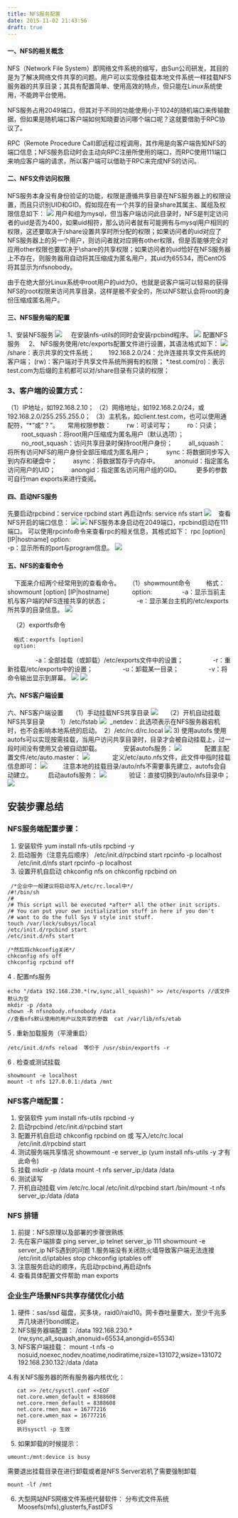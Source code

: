 ```yaml
---
title: NFS服务配置
date: 2015-11-02 21:43:56
draft: true
---
```

#### 一、NFS的相关概念
  NFS（Network File System）即网络文件系统的缩写，由Sun公司研发，其目的是为了解决网络文件共享的问题。用户可以实现像挂载本地文件系统一样挂载NFS服务器的共享目录；其具有配置简单、使用高效的特点，但只能在Linux系统使用，不能跨平台使用。

  NFS服务占用2049端口，但其对于不同的功能使用小于1024的随机端口来传输数据，但如果是随机端口客户端如何知晓要访问哪个端口呢？这就要借助于RPC协议了。

RPC（Remote Procedure Call)即远程过程调用，其作用是向客户端告知NFS的端口信息；NFS服务启动时会主动向RPC注册所使用的端口，而RPC使用111端口来响应客户端的请求，所以客户端可以借助于RPC来完成NFS的访问。
#### 二、NFS文件访问权限

NFS服务本身没有身份验证的功能，权限是遵循共享目录在NFS服务器上的权限设置，而且只识别UID和GID。假如现在有一个共享的目录share其属主、属组及权限信息如下：
![](http://upload-images.jianshu.io/upload_images/452132-e1cfb4add111a4d0.png?imageMogr2/auto-orient/strip%7CimageView2/2/w/1240)
用户和组为mysql，但当客户端访问此目录时，NFS是判定访问者的uid是否为400，如果uid相符，那么访问者就有可能拥有与mysql用户相同的权限，这还要取决于/share设置共享时所分配的权限；如果访问者的uid对应了NFS服务器上的另一个用户，则访问者就对应拥有other权限，但是否能够完全对应用other权限也要取决于\share的共享权限；如果访问者的uid恰好在NFS服务器上不存在，则服务器用自动将其压缩成为匿名用户，其uid为65534，而CentOS将其显示为nfsnobody。

由于在绝大部分Linux系统中root用户的uid为0，也就是说客户端可以轻易的获得NFS的root权限来访问共享目录，这样是极不安全的，所以NFS默认会将root的身份压缩成匿名用户。
#### 三、NFS服务端的配置
1、安装NFS服务
![](http://upload-images.jianshu.io/upload_images/452132-772d40315b69554d.png?imageMogr2/auto-orient/strip%7CimageView2/2/w/1240)
    在安装nfs-utils的同时会安装rpcbind程序。
![](http://upload-images.jianshu.io/upload_images/452132-a3c7d365ff7884f4.png?imageMogr2/auto-orient/strip%7CimageView2/2/w/1240)
配置NFS服务
    2、 NFS服务使用/etc/exports配置文件进行设置，其语法格式如下：
![](http://upload-images.jianshu.io/upload_images/452132-a43ac94681e08af7.png?imageMogr2/auto-orient/strip%7CimageView2/2/w/1240)
/share：表示共享的文件系统；       
192.168.2.0/24：允许连接共享文件系统的客户端；
(rw)：客户端对于共享文件系统所拥有的权限；
*.test.com(ro)：表示test.com为后缀的主机都可以对/share目录有只读的权限；
### 3、客户端的设置方式：
（1）IP地址，如192.168.2.10；
（2）网络地址，如192.168.2.0/24，或192.168.2.0/255.255.255.0；
（3）主机名，如client.test.com，也可以使用通配符，“*”或“？”。
    常用权限参数：
        rw：可读可写；
        ro：只读；
        root_squash：将root用户压缩成为匿名用户（默认选项）；
        no_root_squash：访问共享目录时保持root用户身份；
        all_squash：将所有访问NFS的用户身份全部压缩成为匿名用户；
        sync：将数据同步写入到内存和硬盘中；
        async：将数据暂存于内存中。
        anonuid：指定匿名访问用户的UID；
        anongid：指定匿名访问用户组的GID。
        更多的参数可自行man exports来进行查阅。
#### 四、启动NFS服务
先要启动rpcbind：service rpcbind start
再启动nfs: service nfs start
![](http://upload-images.jianshu.io/upload_images/452132-8de1109e1d373c96.png?imageMogr2/auto-orient/strip%7CimageView2/2/w/1240)    查看NFS开启的端口信息：
![](http://upload-images.jianshu.io/upload_images/452132-1eaa0f590f05c270.png?imageMogr2/auto-orient/strip%7CimageView2/2/w/1240)
![](http://upload-images.jianshu.io/upload_images/452132-268a310732b48d3e.png?imageMogr2/auto-orient/strip%7CimageView2/2/w/1240)
NFS服务本身启动在2049端口，rpcbind启动在111端口。
可以使用rpcinfo命令来查看rpc的相关信息，其格式如下：
rpc [option] [IP|hostname]
option:   
-p：显示所有的port与program信息。
![](http://upload-images.jianshu.io/upload_images/452132-7c3a6795c70d85cf.png?imageMogr2/auto-orient/strip%7CimageView2/2/w/1240)
#### 五、NFS的查看命令
    下面来介绍两个经常用到的查看命令。
    （1）showmount命令
        格式：showmount [option] [IP|hostname]
            option:
                -a：显示当前主机与客户端的NFS连接共享的状态；
                -e：显示某台主机的/etc/exports所共享的目录信息。
![](http://upload-images.jianshu.io/upload_images/452132-55587723e87e3d1f.png?imageMogr2/auto-orient/strip%7CimageView2/2/w/1240)

   （2）exportfs命令

      格式：exportfs [option]
      option:
                -a：全部挂载（或卸载）/etc/exports文件中的设置；
                -r：重新挂载/etc/exports中的设置；
                -u：卸载某一目录；
                -v：将命令输出显示到屏幕。
![](http://upload-images.jianshu.io/upload_images/452132-c154bba7b1e337ca.png?imageMogr2/auto-orient/strip%7CimageView2/2/w/1240)
![](http://upload-images.jianshu.io/upload_images/452132-6c29606b956eee3d.png?imageMogr2/auto-orient/strip%7CimageView2/2/w/1240)
#### 六、NFS客户端设置
六、NFS客户端设置
    （1）手动挂载NFS共享目录
![](http://upload-images.jianshu.io/upload_images/452132-13bdc120d8e6205b.png?imageMogr2/auto-orient/strip%7CimageView2/2/w/1240)
    （2）开机自动挂载NFS共享目录
        1）/etc/fstab
![](http://upload-images.jianshu.io/upload_images/452132-b2bf05539a6cd1a0.png?imageMogr2/auto-orient/strip%7CimageView2/2/w/1240)
 _netdev：此选项表示在NFS服务器宕机时，也不会影响本地系统的启动。 
       2）/etc/rc.d/rc.local
![](http://upload-images.jianshu.io/upload_images/452132-9dc865efa91210ca.png?imageMogr2/auto-orient/strip%7CimageView2/2/w/1240)
      3) 使用autofs
使用autofs可以实现按需挂载，当用户访问共享目录时，目录才会被自动挂载上，过一段时间没有使用又会被自动卸载。
            安装autofs服务：
![](http://upload-images.jianshu.io/upload_images/452132-55b5688b419d4326.png?imageMogr2/auto-orient/strip%7CimageView2/2/w/1240)
            配置主配置文件/etc/auto.master：
![](http://upload-images.jianshu.io/upload_images/452132-4d0677a546a9fec4.png?imageMogr2/auto-orient/strip%7CimageView2/2/w/1240)
            定义/etc/auto.nfs文件，此文件中指时挂载信息即可：
![](http://upload-images.jianshu.io/upload_images/452132-68b248d334a6c689.png?imageMogr2/auto-orient/strip%7CimageView2/2/w/1240)
        注意本地的挂载目录/auto/nfs不需要事先建立，autofs会自动建立。
        启动autofs服务：
![](http://upload-images.jianshu.io/upload_images/452132-0ff9ca2ef9ecb6ca.png?imageMogr2/auto-orient/strip%7CimageView2/2/w/1240)
            验证：直接切换到/auto/nfs目录中；
![](http://upload-images.jianshu.io/upload_images/452132-f1319f82b3621d4b.png?imageMogr2/auto-orient/strip%7CimageView2/2/w/1240)
## 安装步骤总结
### NFS服务端配置步骤：
1. 安装软件
yum install nfs-utils rpcbind -y 
2. 启动服务（注意先后顺序）
/etc/init.d/rpcbind start
rpcinfo -p localhost 
/etc/init.d/nfs start 
rpcinfo -p localhost 
3. 设置开机自启动
chkconfig nfs on
chkconfig rpcbind on

```
 /*企业中一般建议将启动写入/etc/rc.local中*/
/#!/bin/sh
/#
/# This script will be executed *after* all the other init scripts.
/# You can put your own initialization stuff in here if you don't
/# want to do the full Sys V style init stuff.
touch /var/lock/subsys/local
/etc/init.d/rpcbind start
/etc/init.d/nfs start

/*然后将chkconfig关闭*/
chkconfig nfs off
chkconfig rpcbind off 
```

4     . 配置nfs服务
```
echo "/data 192.168.230.*(rw,sync,all_squash)" >> /etc/exports //该文件默认为空
mkdir -p /data
chown -R nfsnobody.nfsnobody /data 
//查看nfs默认使用的用户以及共享的参数  cat /var/lib/nfs/etab
```
5      . 重新加载服务（平滑重启）
```
/etc/init.d/nfs reload  等价于 /usr/sbin/exportfs -r 
```
6      . 检查或测试挂载
```
showmount -e localhost 
mount -t nfs 127.0.0.1:/data /mnt
```

### NFS客户端配置：
1. 安装软件
    yum install nfs-utils rpcbind -y 
2. 启动rpcbind
    /etc/init.d/rpcbind start 
3. 配置开机自启动
    chkconfig rpcbind on 
    或	写入/etc/rc.local  /etc/init.d/rpcbind start  
4. 测试服务端共享情况
    showmount -e server_ip (yum install nfs-utils -y 才有此命令)
5. 挂载
    mkdir -p /data 
	mount -t nfs server_ip:/data  /data 
6. 测试读写
7. 开机自动挂载
   vim /etc/rc.local
   /etc/init.d/rpcbind start 
   /bin/mount -t nfs server_ip:/data  /data 
   
### NFS 排错
1. 前提：NFS原理以及部署的步骤很熟练
2. 先在客户端排查
   ping server_ip
   telnet server_ip 111
   showmount -e server_ip
NFS遇到的问题
1.服务端没有关闭防火墙导致客户端无法连接
  /etc/init.d/iptables stop 
  chkconfig iptables off 
2. 注意服务启动的顺序，先启动rpcbind,再启动nfs
3. 查看具体配置文件帮助  man exports

### 企业生产场景NFS共享存储优化小结


1. 硬件：sas/ssd 磁盘，买多块，raid0/raid10。网卡吞吐量要大，至少千兆多弄几块进行bond绑定。
2. NFS服务器端配置：
/data 192.168.230.*(rw,sync,all_squash,anonuid=65534,anongid=65534)
3. NFS客户端挂载：
mount -t nfs -o nosuid,noexec,nodev,noatime,nodiratime,rsize=131072,wsize=131072 192.168.230.132:/data /data 

4.有关NFS服务器的所有服务器内核优化：
```
   cat >> /etc/sysctl.conf <<EOF	
   net.core.wmen_default = 8388608
   net.core.rmen_default = 8388608
   net.core.rmen_max = 16777216
   net.core.wmen_max = 16777216
   EOF
   执行sysctl -p 生效
```


5. 如果卸载的时候提示：

```
umount:/mnt:device is busy 
```

需要退出挂载目录在进行卸载或者是NFS Server宕机了需要强制卸载 

```
mount -lf /mnt 
```

6. 大型网站NFS网络文件系统代替软件：
分布式文件系统Moosefs(mfs),glusterfs,FastDFS